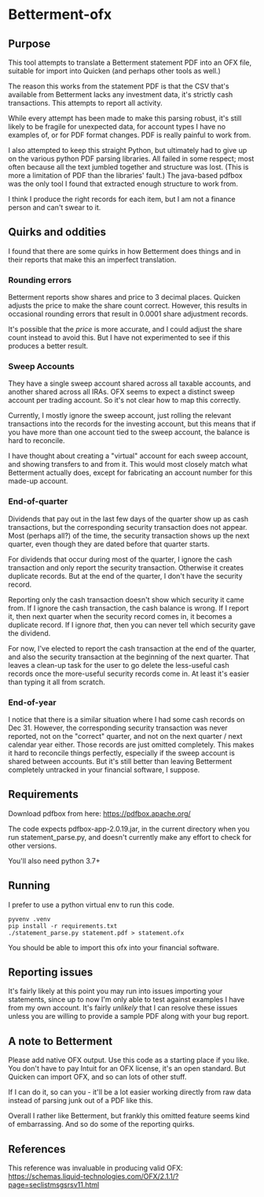 # Betterment-ofx

## Purpose

This tool attempts to translate a Betterment statement PDF into an OFX file,
suitable for import into Quicken (and perhaps other tools as well.)

The reason this works from the statement PDF is that the CSV that's available
from Betterment lacks any investment data, it's strictly cash transactions. This
attempts to report all activity.

While every attempt has been made to make this parsing robust, it's still likely
to be fragile for unexpected data, for account types I have no examples of, or
for PDF format changes. PDF is really painful to work from.

I also attempted to keep this straight Python, but ultimately had to give up on
the various python PDF parsing libraries. All failed in some respect; most often
because all the text jumbled together and structure was lost. (This is more a
limitation of PDF than the libraries' fault.) The java-based pdfbox was the only
tool I found that extracted enough structure to work from.

I think I produce the right records for each item, but I am not a finance person
and can't swear to it.

## Quirks and oddities

I found that there are some quirks in how Betterment does things and in their
reports that make this an imperfect translation.

### Rounding errors

Betterment reports show shares and price to 3 decimal places. Quicken adjusts
the price to make the share count correct. However, this results in occasional
rounding errors that result in 0.0001 share adjustment records.

It's possible that the _price_ is more accurate, and I could adjust the share
count instead to avoid this. But I have not experimented to see if this produces
a better result.

### Sweep Accounts

They have a single sweep account shared across all taxable accounts, and another
shared across all IRAs. OFX seems to expect a distinct sweep account per trading
account.  So it's not clear how to map this correctly.

Currently, I mostly ignore the sweep account, just rolling the relevant
transactions into the records for the investing account, but this means that if
you have more than one account tied to the sweep account, the balance is hard to
reconcile.

I have thought about creating a "virtual" account for each sweep account, and
showing transfers to and from it. This would most closely match what Betterment
actually does, except for fabricating an account number for this made-up
account.

### End-of-quarter

Dividends that pay out in the last few days of the quarter show up as cash
transactions, but the corresponding security transaction does not appear. Most
(perhaps all?) of the time, the security transaction shows up the next quarter,
even though they are dated before that quarter starts.

For dividends that occur during most of the quarter, I ignore the cash
transaction and only report the security transaction. Otherwise it creates
duplicate records. But at the end of the quarter, I don't have the security
record.

Reporting only the cash transaction doesn't show which security it came from. If
I ignore the cash transaction, the cash balance is wrong. If I report it, then
next quarter when the security record comes in, it becomes a duplicate record.
If I ignore *that*, then you can never tell which security gave the dividend.

For now, I've elected to report the cash transaction at the end of the quarter,
and also the security transaction at the beginning of the next quarter. That
leaves a clean-up task for the user to go delete the less-useful cash records
once the more-useful security records come in. At least it's easier than typing
it all from scratch.

### End-of-year

I notice that there is a similar situation where I had some cash records on Dec
31. However, the corresponding security transaction was never reported, not on
the "correct" quarter, and not on the next quarter / next calendar year either.
Those records are just omitted completely. This makes it hard to reconcile
things perfectly, especially if the sweep account is shared between accounts.
But it's still better than leaving Betterment completely untracked in your
financial software, I suppose.


## Requirements

Download pdfbox from here: https://pdfbox.apache.org/

The code expects pdfbox-app-2.0.19.jar, in the current directory when you run
statement\_parse.py, and doesn't currently make any effort to check for other
versions.

You'll also need python 3.7+

## Running

I prefer to use a python virtual env to run this code.

```
pyvenv .venv
pip install -r requirements.txt
./statement_parse.py statement.pdf > statement.ofx
```

You should be able to import this ofx into your financial software.

## Reporting issues

It's fairly likely at this point you may run into issues importing your
statements, since up to now I'm only able to test against examples I have from
my own account. It's fairly _unlikely_ that I can resolve these issues unless
you are willing to provide a sample PDF along with your bug report.

## A note to Betterment

Please add native OFX output. Use this code as a starting place if you like. You
don't have to pay Intuit for an OFX license, it's an open standard. But Quicken
can import OFX, and so can lots of other stuff.

If I can do it, so can you - it'll be a lot easier working directly from raw
data instead of parsing junk out of a PDF like this.

Overall I rather like Betterment, but frankly this omitted feature seems kind of
embarrassing. And so do some of the reporting quirks.

## References

This reference was invaluable in producing valid OFX: https://schemas.liquid-technologies.com/OFX/2.1.1/?page=seclistmsgsrsv11.html
